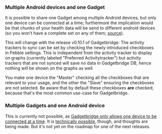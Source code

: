 ### Multiple Android devices and one Gadget
It is possible to share one Gadget among multiple Android devices, but only one device can be connected at a time; furthermore the implication would be that chunks of your health data will be send to different android devices (so you won't have a complete set on any of them; [source](https://github.com/Freeyourgadget/Gadgetbridge/issues/322#issuecomment-223714965)).

This will change with the release v0.10.1 of Gadgetbridge: The activity trackers to sync can be set by checking the newly introduced checkboxes in Pebble settings. This is independent from the activity tracker to display on graphs (currently labeled "Preferred Activitytracker") but activity trackers that are not synced will save no data in Gadgetbridge DB, hence nothing will be shown on the graphs as well.

You make one device the "Master" checking all the checkboxes that are relevant to your usage, and the other the "Slave" ensuring the checkboxes are not selected. Be aware that by default these checkboxes **are** checked, because that's the most common use-case for Gadgetbridge.

### Multiple Gadgets and one Android device
This is currently not possible, as [Gadgetbridge only allows one device to be connected at a time](https://github.com/Freeyourgadget/Gadgetbridge/issues/305#issuecomment-219798461). It is [technically possible](https://github.com/Freeyourgadget/Gadgetbridge/issues/305#issuecomment-221086169), though, and thoughts are being made. But it's not yet on the roadmap for one of the next releases.